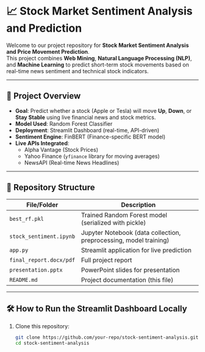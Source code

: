 # 📈 Stock Market Sentiment Analysis and Prediction

Welcome to our project repository for **Stock Market Sentiment Analysis and Price Movement Prediction**.  
This project combines **Web Mining**, **Natural Language Processing (NLP)**, and **Machine Learning** to predict short-term stock movements based on real-time news sentiment and technical stock indicators.

---

## 🚀 Project Overview

- **Goal**: Predict whether a stock (Apple or Tesla) will move **Up**, **Down**, or **Stay Stable** using live financial news and stock metrics.
- **Model Used**: Random Forest Classifier
- **Deployment**: Streamlit Dashboard (real-time, API-driven)
- **Sentiment Engine**: FinBERT (Finance-specific BERT model)
- **Live APIs Integrated**:
  - Alpha Vantage (Stock Prices)
  - Yahoo Finance (`yfinance` library for moving averages)
  - NewsAPI (Real-time News Headlines)

---

## 📁 Repository Structure

| File/Folder            | Description                                          |
|-------------------------|------------------------------------------------------|
| `best_rf.pkl`           | Trained Random Forest model (serialized with pickle) |
| `stock_sentiment.ipynb` | Jupyter Notebook (data collection, preprocessing, model training) |
| `app.py`                | Streamlit application for live prediction           |
| `final_report.docx/pdf` | Full project report                                 |
| `presentation.pptx`     | PowerPoint slides for presentation                  |
| `README.md`             | Project documentation (this file)                   |

---

## 🛠️ How to Run the Streamlit Dashboard Locally

1. Clone this repository:
   ```bash
   git clone https://github.com/your-repo/stock-sentiment-analysis.git
   cd stock-sentiment-analysis
